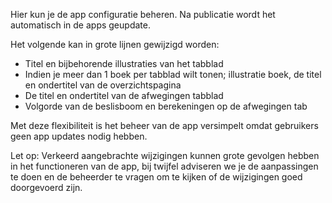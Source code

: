 Hier kun je de app configuratie beheren. Na publicatie wordt het automatisch in de apps geupdate.

Het volgende kan in grote lijnen gewijzigd worden:

- Titel en bijbehorende illustraties van het tabblad
- Indien je meer dan 1 boek per tabblad wilt tonen; illustratie boek, de titel en ondertitel van de overzichtspagina
- De titel en ondertitel van de afwegingen tabblad
- Volgorde van de beslisboom en berekeningen op de afwegingen tab

Met deze flexibiliteit is het beheer van de app versimpelt omdat gebruikers geen app updates nodig hebben.

Let op: Verkeerd aangebrachte wijzigingen kunnen grote gevolgen hebben in het functioneren van de app, bij twijfel adviseren we je de aanpassingen te doen en de beheerder te vragen om te kijken of de wijzigingen goed doorgevoerd zijn.

